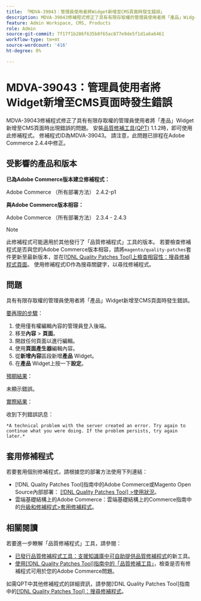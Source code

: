 ```yaml
---
title: 「MDVA-39043：管理員使用者將Widget新增至CMS頁面時發生錯誤」
description: MDVA-39043修補程式修正了具有有限存取權的管理員使用者將「產品」Widget新增至CMS頁面時出現錯誤的問題。 安裝[Quality Patches Tool (QPT)](https://experienceleague.adobe.com/en/docs/commerce-knowledge-base/kb/announcements/commerce-announcements/magento-quality-patches-released-new-tool-to-self-serve-quality-patches) 1.1.2時，即可使用此修補程式。 修補程式ID為MDVA-39043。 請注意，此問題已排程在Adobe Commerce 2.4.4中修正。
feature: Admin Workspace, CMS, Products
role: Admin
source-git-commit: 7f17f1b286f635b8f65ac877e9de5f1d1a6a6461
workflow-type: tm+mt
source-wordcount: '416'
ht-degree: 0%

---
```


# MDVA-39043：管理員使用者將Widget新增至CMS頁面時發生錯誤

MDVA-39043修補程式修正了具有有限存取權的管理員使用者將「產品」Widget新增至CMS頁面時出現錯誤的問題。 安裝[品質修補工具(QPT)](https://experienceleague.adobe.com/en/docs/commerce-knowledge-base/kb/announcements/commerce-announcements/magento-quality-patches-released-new-tool-to-self-serve-quality-patches) 1.1.2時，即可使用此修補程式。 修補程式ID為MDVA-39043。 請注意，此問題已排程在Adobe Commerce 2.4.4中修正。

## 受影響的產品和版本

**已為Adobe Commerce版本建立修補程式：**

Adobe Commerce （所有部署方法） 2.4.2-p1

**與Adobe Commerce版本相容：**

Adobe Commerce （所有部署方法） 2.3.4 - 2.4.3

>[!NOTE]
>
>此修補程式可能適用於其他發行了「品質修補程式」工具的版本。 若要檢查修補程式是否與您的Adobe Commerce版本相容，請將`magento/quality-patches`套件更新至最新版本，並在[[!DNL Quality Patches Tool]上檢查相容性：搜尋修補程式頁面](https://experienceleague.adobe.com/en/docs/commerce-knowledge-base/kb/announcements/commerce-announcements/magento-quality-patches-released-new-tool-to-self-serve-quality-patches)。 使用修補程式ID作為搜尋關鍵字，以尋找修補程式。

## 問題

具有有限存取權的管理員使用者將「產品」Widget新增至CMS頁面時發生錯誤。

<u>要再現的步驟</u>：

1. 使用僅有權編輯內容的管理員登入後端。
1. 移至&#x200B;**內容** > **頁面**。
1. 開啟任何頁面以進行編輯。
1. 使用&#x200B;**頁面產生器**&#x200B;編輯內容。
1. 從&#x200B;**新增內容**&#x200B;區段新增&#x200B;**產品** Widget。
1. 在&#x200B;**產品** Widget上按一下&#x200B;**設定**。

<u>預期結果</u>：

未顯示錯誤。

<u>實際結果</u>：

收到下列錯誤訊息：

`*A technical problem with the server created an error. Try again to continue what you were doing. If the problem persists, try again later.*`

## 套用修補程式

若要套用個別修補程式，請根據您的部署方法使用下列連結：

* [!DNL Quality Patches Tool]指南中的Adobe Commerce或Magento Open Source內部部署： [[!DNL Quality Patches Tool] >使用狀況](/help/tools/quality-patches-tool/usage.md)。
* 雲端基礎結構上的Adobe Commerce：雲端基礎結構上的Commerce指南中的[升級和修補程式>套用修補程式](https://experienceleague.adobe.com/docs/commerce-cloud-service/user-guide/develop/upgrade/apply-patches.html)。

## 相關閱讀

若要進一步瞭解「品質修補程式」工具，請參閱：

* [已發行品質修補程式工具：支援知識庫中可自助提供品質修補程式](https://experienceleague.adobe.com/en/docs/commerce-knowledge-base/kb/announcements/commerce-announcements/magento-quality-patches-released-new-tool-to-self-serve-quality-patches)的新工具。
* [使用[!DNL Quality Patches Tool]指南中的「品質修補工具」](/help/tools/quality-patches-tool/patches-available-in-qpt/check-patch-for-magento-issue-with-magento-quality-patches.md)，檢查是否有修補程式可用於您的Adobe Commerce問題。

如需QPT中其他修補程式的詳細資訊，請參閱[!DNL Quality Patches Tool]指南中的[[!DNL Quality Patches Tool]：搜尋修補程式](https://experienceleague.adobe.com/tools/commerce-quality-patches/index.html)。

